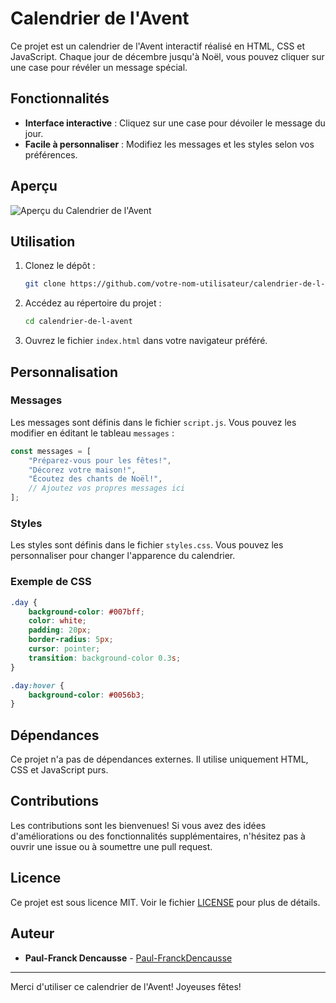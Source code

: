 
# Calendrier de l'Avent

Ce projet est un calendrier de l'Avent interactif réalisé en HTML, CSS et JavaScript. Chaque jour de décembre jusqu'à Noël, vous pouvez cliquer sur une case pour révéler un message spécial.

## Fonctionnalités

- **Interface interactive** : Cliquez sur une case pour dévoiler le message du jour.
- **Facile à personnaliser** : Modifiez les messages et les styles selon vos préférences.

## Aperçu

![Aperçu du Calendrier de l'Avent](screenshot.png)

## Utilisation

1. Clonez le dépôt :
    ```bash
    git clone https://github.com/votre-nom-utilisateur/calendrier-de-l-avent.git
    ```

2. Accédez au répertoire du projet :
    ```bash
    cd calendrier-de-l-avent
    ```

3. Ouvrez le fichier `index.html` dans votre navigateur préféré.

## Personnalisation

### Messages

Les messages sont définis dans le fichier `script.js`. Vous pouvez les modifier en éditant le tableau `messages` :

```javascript
const messages = [
    "Préparez-vous pour les fêtes!",
    "Décorez votre maison!",
    "Écoutez des chants de Noël!",
    // Ajoutez vos propres messages ici
];
```

### Styles

Les styles sont définis dans le fichier `styles.css`. Vous pouvez les personnaliser pour changer l'apparence du calendrier.

### Exemple de CSS

```css
.day {
    background-color: #007bff;
    color: white;
    padding: 20px;
    border-radius: 5px;
    cursor: pointer;
    transition: background-color 0.3s;
}

.day:hover {
    background-color: #0056b3;
}
```

## Dépendances

Ce projet n'a pas de dépendances externes. Il utilise uniquement HTML, CSS et JavaScript purs.

## Contributions

Les contributions sont les bienvenues! Si vous avez des idées d'améliorations ou des fonctionnalités supplémentaires, n'hésitez pas à ouvrir une issue ou à soumettre une pull request.

## Licence

Ce projet est sous licence MIT. Voir le fichier [LICENSE](LICENSE) pour plus de détails.

## Auteur

- **Paul-Franck Dencausse** - [Paul-FranckDencausse](https://github.com/Paul-FranckDencausse)

---

Merci d'utiliser ce calendrier de l'Avent! Joyeuses fêtes!
